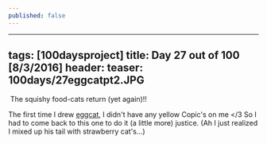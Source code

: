 ```yaml
---
published: false
---
```

---
tags: [100daysproject]
title: Day 27 out of 100 [8/3/2016]
header:
  teaser: 100days/27eggcatpt2.JPG
---

<img src="{{ site.url }}{{ site.baseurl }}/images/100days/27eggcatpt2.JPG" alt="">
The squishy food-cats return (yet again)!!  

The first time I drew <a href="https://ljhan.github.io/day9-part1/" target="_blank">eggcat</a>, I didn't have any yellow Copic's on me </3  So I had to come back to this one to do it (a little more) justice. (Ah I just realized I mixed up his tail with strawberry cat's...)
